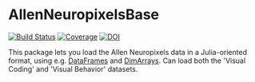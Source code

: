 # AllenNeuropixelsBase

<!-- [![Stable](https://img.shields.io/badge/docs-stable-blue.svg)](https://brendanjohnharris.github.io/AllenNeuropixelsBase.jl/stable/) -->
<!-- [![Dev](https://img.shields.io/badge/docs-dev-blue.svg)](https://brendanjohnharris.github.io/AllenNeuropixelsBase.jl/dev/) -->
[![Build Status](https://github.com/brendanjohnharris/AllenNeuropixelsBase.jl/actions/workflows/CI.yml/badge.svg?branch=main)](https://github.com/brendanjohnharris/AllenNeuropixelsBase.jl/actions/workflows/CI.yml?query=branch%3Amain)
[![Coverage](https://codecov.io/gh/brendanjohnharris/AllenNeuropixelsBase.jl/branch/main/graph/badge.svg)](https://codecov.io/gh/brendanjohnharris/AllenNeuropixelsBase.jl)
[![DOI](https://zenodo.org/badge/DOI/10.5281/zenodo.10584983.svg)](https://doi.org/10.5281/zenodo.10584983)

This package lets you load the Allen Neuropixels data in a Julia-oriented format, using e.g. [DataFrames](https://github.com/JuliaData/DataFrames.jl) and [DimArrays](https://github.com/rafaqz/DimensionalData.jl). Can load both the 'Visual Coding' and 'Visual Behavior' datasets.
